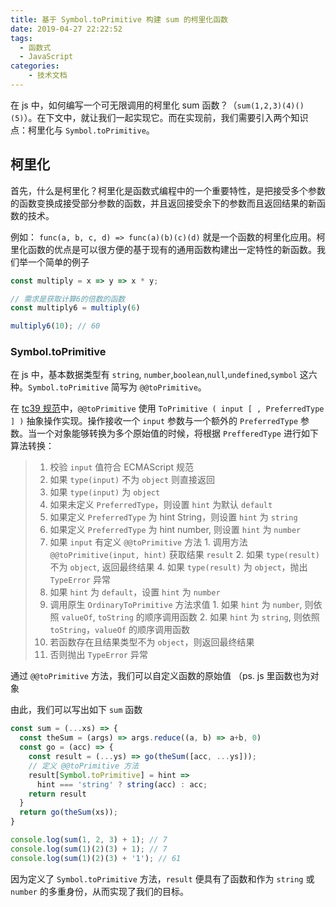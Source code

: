 ```yaml
---
title: 基于 Symbol.toPrimitive 构建 sum 的柯里化函数
date: 2019-04-27 22:22:52
tags: 
  - 函数式
  - JavaScript
categories:
	- 技术文档
---
```


在 js 中，如何编写一个可无限调用的柯里化 sum 函数？（`sum(1,2,3)(4)()(5)`）。在下文中，就让我们一起实现它。而在实现前，我们需要引入两个知识点：柯里化与 `Symbol.toPrimitive`。

## 柯里化

首先，什么是柯里化？柯里化是函数式编程中的一个重要特性，是把接受多个参数的函数变换成接受部分参数的函数，并且返回接受余下的参数而且返回结果的新函数的技术。

例如： `func(a, b, c, d) => func(a)(b)(c)(d)` 就是一个函数的柯里化应用。柯里化函数的优点是可以很方便的基于现有的通用函数构建出一定特性的新函数。我们举一个简单的例子

```javascript
const multiply = x => y => x * y;

// 需求是获取计算6的倍数的函数
const multiply6 = multiply(6)

multiply6(10); // 60
```

### Symbol.toPrimitive
在 js 中，基本数据类型有 `string`, `number`,`boolean`,`null`,`undefined`,`symbol` 这六种。`Symbol.toPrimitive` 简写为 `@@toPrimitive`。

在 [tc39 规范](https://tc39.github.io/ecma262/#sec-toprimitive)中，`@@toPrimitive` 使用 `ToPrimitive ( input [ , PreferredType ] )` 抽象操作实现。操作接收一个 `input` 参数与一个额外的 `PreferredType` 参数。当一个对象能够转换为多个原始值的时候，将根据 `PrefferedType` 进行如下算法转换：

>
>  1. 校验 `input` 值符合 ECMAScript 规范
>  2. 如果 `type(input)` 不为 `object` 则直接返回
>  3. 如果 `type(input)` 为 `object`
>    1. 如果未定义 `PreferredType`，则设置 `hint` 为默认 `default`
>    2. 如果定义 `PreferredType` 为 hint String，则设置 `hint` 为 `string`
>    3. 如果定义 `PreferredType` 为 hint number, 则设置 `hint` 为 `number`
>    4. 如果 `input` 有定义 `@@toPrimitive` 方法
>      1. 调用方法 `@@toPrimitive(input, hint)` 获取结果 `result`
>      2. 如果 `type(result)` 不为 `object`, 返回最终结果
>      4. 如果 `type(result)` 为 `object`，抛出 `TypeError` 异常
>    5. 如果 `hint` 为 `default`，设置 `hint` 为 `number`
>    6. 调用原生 `OrdinaryToPrimitive` 方法求值
>     1. 如果 `hint` 为 `number`, 则依照 `valueOf`, `toString` 的顺序调用函数
>     2. 如果 `hint` 为 `string`, 则依照 `toString`，`valueOf` 的顺序调用函数
>    3. 若函数存在且结果类型不为 `object`，则返回最终结果
>   4. 否则抛出 `TypeError` 异常
>

通过 `@@toPrimitive` 方法，我们可以自定义函数的原始值 （ps. js 里函数也为对象

由此，我们可以写出如下 `sum` 函数

```javascript
const sum = (...xs) => {
  const theSum = (args) => args.reduce((a, b) => a+b, 0)
  const go = (acc) => {
    const result = (...ys) => go(theSum([acc, ...ys]));
    // 定义 @@toPrimitive 方法
    result[Symbol.toPrimitive] = hint =>
      hint === 'string' ? string(acc) : acc;
    return result
  }
  return go(theSum(xs));
}

console.log(sum(1, 2, 3) + 1); // 7
console.log(sum(1)(2)(3) + 1); // 7
console.log(sum(1)(2)(3) + '1'); // 61
```
因为定义了 `Symbol.toPrimitive` 方法，`result` 便具有了函数和作为 `string` 或 `number` 的多重身份，从而实现了我们的目标。
